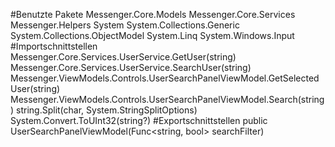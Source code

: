 #Benutzte Pakete
Messenger.Core.Models
Messenger.Core.Services
Messenger.Helpers
System
System.Collections.Generic
System.Collections.ObjectModel
System.Linq
System.Windows.Input
#Importschnittstellen
Messenger.Core.Services.UserService.GetUser(string)
Messenger.Core.Services.UserService.SearchUser(string)
Messenger.ViewModels.Controls.UserSearchPanelViewModel.GetSelectedUser(string)
Messenger.ViewModels.Controls.UserSearchPanelViewModel.Search(string)
string.Split(char, System.StringSplitOptions)
System.Convert.ToUInt32(string?)
#Exportschnittstellen
public UserSearchPanelViewModel(Func<string, bool> searchFilter)
